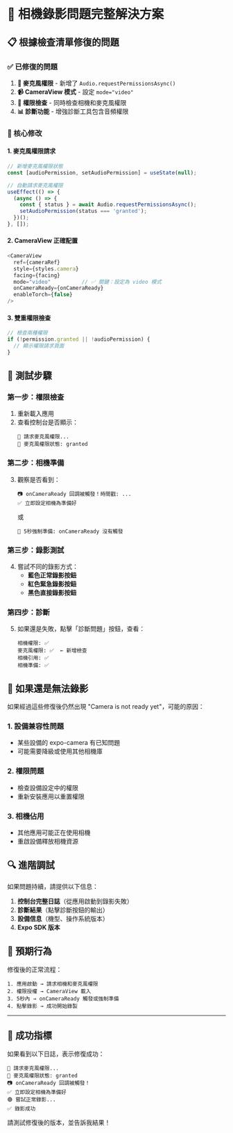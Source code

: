 # 🔧 相機錄影問題完整解決方案

## 📋 根據檢查清單修復的問題

### ✅ 已修復的問題

1. **🎤 麥克風權限** - 新增了 `Audio.requestPermissionsAsync()` 
2. **📹 CameraView 模式** - 設定 `mode="video"`
3. **🔐 權限檢查** - 同時檢查相機和麥克風權限
4. **📊 診斷功能** - 增強診斷工具包含音頻權限

### 🎯 核心修改

#### 1. 麥克風權限請求
```javascript
// 新增麥克風權限狀態
const [audioPermission, setAudioPermission] = useState(null);

// 自動請求麥克風權限
useEffect(() => {
  (async () => {
    const { status } = await Audio.requestPermissionsAsync();
    setAudioPermission(status === 'granted');
  })();
}, []);
```

#### 2. CameraView 正確配置
```javascript
<CameraView 
  ref={cameraRef} 
  style={styles.camera} 
  facing={facing}
  mode="video"          // ✅ 關鍵：設定為 video 模式
  onCameraReady={onCameraReady}
  enableTorch={false}
/>
```

#### 3. 雙重權限檢查
```javascript
// 檢查兩種權限
if (!permission.granted || !audioPermission) {
  // 顯示權限請求頁面
}
```

## 🧪 測試步驟

### 第一步：權限檢查
1. 重新載入應用
2. 查看控制台是否顯示：
   ```
   📱 請求麥克風權限...
   🎤 麥克風權限狀態: granted
   ```

### 第二步：相機準備
3. 觀察是否看到：
   ```
   📷 onCameraReady 回調被觸發！時間戳: ...
   ✅ 立即設定相機為準備好
   ```
   或
   ```
   🚨 5秒強制準備: onCameraReady 沒有觸發
   ```

### 第三步：錄影測試
4. 嘗試不同的錄影方式：
   - **藍色正常錄影按鈕**
   - **紅色緊急錄影按鈕** 
   - **黑色直接錄影按鈕**

### 第四步：診斷
5. 如果還是失敗，點擊「診斷問題」按鈕，查看：
   ```
   相機權限: ✅
   麥克風權限: ✅  ← 新增檢查
   相機引用: ✅
   相機準備: ✅
   ```

## 🚨 如果還是無法錄影

如果經過這些修復後仍然出現 "Camera is not ready yet"，可能的原因：

### 1. 設備兼容性問題
- 某些設備的 expo-camera 有已知問題
- 可能需要降級或使用其他相機庫

### 2. 權限問題
- 檢查設備設定中的權限
- 重新安裝應用以重置權限

### 3. 相機佔用
- 其他應用可能正在使用相機
- 重啟設備釋放相機資源

## 🔍 進階調試

如果問題持續，請提供以下信息：

1. **控制台完整日誌**（從應用啟動到錄影失敗）
2. **診斷結果**（點擊診斷按鈕的輸出）
3. **設備信息**（機型、操作系統版本）
4. **Expo SDK 版本**

## 📱 預期行為

修復後的正常流程：
```
1. 應用啟動 → 請求相機和麥克風權限
2. 權限授權 → CameraView 載入
3. 5秒內 → onCameraReady 觸發或強制準備
4. 點擊錄影 → 成功開始錄製
```

---

## 🎉 成功指標

如果看到以下日誌，表示修復成功：
```
📱 請求麥克風權限...
🎤 麥克風權限狀態: granted
📷 onCameraReady 回調被觸發！
✅ 立即設定相機為準備好
🟢 嘗試正常錄影...
✅ 錄影成功
```

請測試修復後的版本，並告訴我結果！